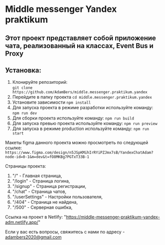 # Middle messenger Yandex praktikum

## Этот проект представляет собой приложение чата, реализованный на классах, Event Bus и Proxy

## Установка:

1. Клонируйте репозиторий:  
   `git clone https://github.com/AdamBers/middle.messenger.praktikum.yandex`
2. Перейдите в папку проекта
   `cd middle.messenger.praktikum.yandex`
3. Установите зависимости
   `npm install`
4. Для запуска проекта в режиме разработки используйте команду:
   `npm run dev`
5. Для сборки проекта используйте команду:
   `npm run build`
6. Для запуска превью проекта используйте команду:
   `npm run preview`
7. Для запуска в режиме production используйте команду:
   `npm run start`

Макеты figma данного проекта можно просмотреть по следующей ссылке:
`https://www.figma.com/design/n5JSpKMihIrRYiPZJmx7sB/YandexChatAdam?node-id=0-1&m=dev&t=fO8MKBg7PGTxT33B-1`

Страницы проекта:

1. "/" - Главная страница,
2. "/login" - Страница логина,
3. "/signup" - Страница регистрации,
4. "/chat" - Страница чатов,
5. "/userSettings" - Настройки пользователя,
6. "/404" - Страница не найдена,
7. "/500" - Серверная ошибка,

Ссылка на проект в Netlify:
"https://middle-messenger-praktikum-yandex-adm.netlify.app/"

Если у вас есть вопросы, свяжитесь с нами по адресу - adambers2020@gmail.com
